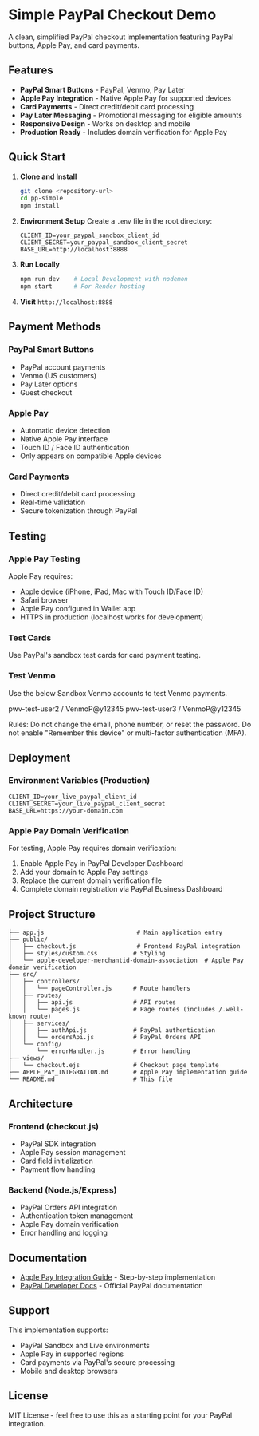 # Simple PayPal Checkout Demo

A clean, simplified PayPal checkout implementation featuring PayPal buttons, Apple Pay, and card payments.

## Features

- **PayPal Smart Buttons** - PayPal, Venmo, Pay Later
- **Apple Pay Integration** - Native Apple Pay for supported devices
- **Card Payments** - Direct credit/debit card processing
- **Pay Later Messaging** - Promotional messaging for eligible amounts
- **Responsive Design** - Works on desktop and mobile
- **Production Ready** - Includes domain verification for Apple Pay

## Quick Start

1. **Clone and Install**

   ```bash
   git clone <repository-url>
   cd pp-simple
   npm install
   ```

2. **Environment Setup**
   Create a `.env` file in the root directory:

   ```properties
   CLIENT_ID=your_paypal_sandbox_client_id
   CLIENT_SECRET=your_paypal_sandbox_client_secret
   BASE_URL=http://localhost:8888
   ```

3. **Run Locally**

   ```bash
   npm run dev    # Local Development with nodemon
   npm start      # For Render hosting
   ```

4. **Visit** `http://localhost:8888`

## Payment Methods

### PayPal Smart Buttons

- PayPal account payments
- Venmo (US customers)
- Pay Later options
- Guest checkout

### Apple Pay

- Automatic device detection
- Native Apple Pay interface
- Touch ID / Face ID authentication
- Only appears on compatible Apple devices

### Card Payments

- Direct credit/debit card processing
- Real-time validation
- Secure tokenization through PayPal

## Testing

### Apple Pay Testing

Apple Pay requires:

- Apple device (iPhone, iPad, Mac with Touch ID/Face ID)
- Safari browser
- Apple Pay configured in Wallet app
- HTTPS in production (localhost works for development)

### Test Cards

Use PayPal's sandbox test cards for card payment testing.

### Test Venmo

Use the below Sandbox Venmo accounts to test Venmo payments.

pwv-test-user2 / VenmoP@y12345
pwv-test-user3 / VenmoP@y12345

Rules:
Do not change the email, phone number, or reset the password.
Do not enable "Remember this device" or multi-factor authentication (MFA).

## Deployment

### Environment Variables (Production)

```properties
CLIENT_ID=your_live_paypal_client_id
CLIENT_SECRET=your_live_paypal_client_secret
BASE_URL=https://your-domain.com
```

### Apple Pay Domain Verification

For testing, Apple Pay requires domain verification:

1. Enable Apple Pay in PayPal Developer Dashboard
2. Add your domain to Apple Pay settings
3. Replace the current domain verification file
4. Complete domain registration via PayPal Business Dashboard

## Project Structure

```
├── app.js                          # Main application entry
├── public/
│   ├── checkout.js                 # Frontend PayPal integration
│   ├── styles/custom.css          # Styling
│   └── apple-developer-merchantid-domain-association  # Apple Pay domain verification
├── src/
│   ├── controllers/
│   │   └── pageController.js      # Route handlers
│   ├── routes/
│   │   ├── api.js                 # API routes
│   │   └── pages.js               # Page routes (includes /.well-known route)
│   ├── services/
│   │   ├── authApi.js             # PayPal authentication
│   │   └── ordersApi.js           # PayPal Orders API
│   └── config/
│       └── errorHandler.js        # Error handling
├── views/
│   └── checkout.ejs               # Checkout page template
├── APPLE_PAY_INTEGRATION.md       # Apple Pay implementation guide
└── README.md                      # This file
```

## Architecture

### Frontend (checkout.js)

- PayPal SDK integration
- Apple Pay session management
- Card field initialization
- Payment flow handling

### Backend (Node.js/Express)

- PayPal Orders API integration
- Authentication token management
- Apple Pay domain verification
- Error handling and logging

## Documentation

- [Apple Pay Integration Guide](./APPLE_PAY_INTEGRATION.md) - Step-by-step implementation
- [PayPal Developer Docs](https://developer.paypal.com/) - Official PayPal documentation

## Support

This implementation supports:

- PayPal Sandbox and Live environments
- Apple Pay in supported regions
- Card payments via PayPal's secure processing
- Mobile and desktop browsers

## License

MIT License - feel free to use this as a starting point for your PayPal integration.
